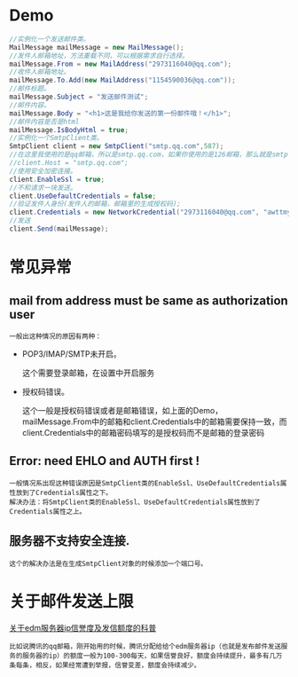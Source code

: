 # Demo
```csharp
//实例化一个发送邮件类。
MailMessage mailMessage = new MailMessage();
//发件人邮箱地址，方法重载不同，可以根据需求自行选择。
mailMessage.From = new MailAddress("2973116040@qq.com");
//收件人邮箱地址。
mailMessage.To.Add(new MailAddress("1154590036@qq.com"));
//邮件标题。
mailMessage.Subject = "发送邮件测试";
//邮件内容。
mailMessage.Body = "<h1>这是我给你发送的第一份邮件哦！</h1>";
//邮件内容是否是html
mailMessage.IsBodyHtml = true;
//实例化一个SmtpClient类。
SmtpClient client = new SmtpClient("smtp.qq.com",587);
//在这里我使用的是qq邮箱，所以是smtp.qq.com，如果你使用的是126邮箱，那么就是smtp.126.com。
//client.Host = "smtp.qq.com";
//使用安全加密连接。
client.EnableSsl = true;
//不和请求一块发送。
client.UseDefaultCredentials = false;
//验证发件人身份(发件人的邮箱，邮箱里的生成授权码);
client.Credentials = new NetworkCredential("2973116040@qq.com", "awttmyshmkokddci");
//发送
client.Send(mailMessage);
```

# 常见异常
## mail from address must be same as authorization user
    一般出这种情况的原因有两种：

* POP3/IMAP/SMTP未开启。

    这个需要登录邮箱，在设置中开启服务

* 授权码错误。

    这个一般是授权码错误或者是邮箱错误，如上面的Demo，mailMessage.From中的邮箱和client.Credentials中的邮箱需要保持一致，而client.Credentials中的邮箱密码填写的是授权码而不是邮箱的登录密码
## Error: need EHLO and AUTH first !
    一般情况系出现这种错误原因是SmtpClient类的EnableSsl、UseDefaultCredentials属性放到了Credentials属性之下。
    解决办法：将SmtpClient类的EnableSsl、UseDefaultCredentials属性放到了Credentials属性之上。

## 服务器不支持安全连接.
    这个的解决办法是在生成SmtpClient对象的时候添加一个端口号。

# 关于邮件发送上限
[关于edm服务器ip信誉度及发信额度的科普](http://www.youjianqunfa8888.com/youjianqunfa/184.html)

    比如说腾讯的qq邮箱，刚开始用的时候，腾讯分配给给个edm服务器ip（也就是发布邮件发送服务的服务器的ip）的额度一般为100-300每天，如果信誉良好，额度会持续提升，最多有几万条每条，相反，如果经常遭到举报，信誉变差，额度会持续减少。